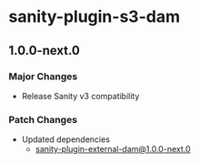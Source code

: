 # sanity-plugin-s3-dam

## 1.0.0-next.0

### Major Changes

- Release Sanity v3 compatibility

### Patch Changes

- Updated dependencies
  - sanity-plugin-external-dam@1.0.0-next.0

